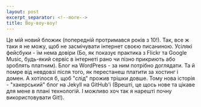 ```yaml
---
layout: post
excerpt_separator: <!--more-->
title: Воу-воу-воу!
---
```


Це мій новий бложик (попередній протримався років з 10!). Так, все ж таки я не можу, щоб не засмічувати інтернет своєю писаниною. Усілякі фейсбуки - їм нема довіри (Бо, як показує практика з Flickr та Google Music, будь-який сервіс в інтернеті рано чи пізно прикриють або зроблять платним). Блог на WordPress - за ним потрібно доглядати. Та й помре від невдовзі після того, як перестанеш платити за хостинг і домен. А хотілося б, щоб "слід" прожив трішки довше. <!--more-->Тому нова історія - "хакерський" блог на Jekyll на GitHub'і (Врешті, це щось нове та цікаве для мене в плані технологій. І можливо хоч так я нарешті почну використовувати Git!). 
